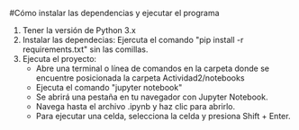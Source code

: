 #Cómo instalar las dependencias y ejecutar el programa
1. Tener la versión de Python 3.x 
2. Instalar las dependecias: Ejercuta el comando "pip install -r requirements.txt" sin las comillas.
3. Ejecuta el proyecto: 
    * Abre una terminal o línea de comandos en la carpeta donde se encuentre posicionada la carpeta Actividad2/notebooks
    * Ejecuta el comando "jupyter notebook"
    * Se abrirá una pestaña en tu navegador con Jupyter Notebook.
    * Navega hasta el archivo .ipynb y haz clic para abrirlo.
    * Para ejecutar una celda, selecciona la celda y presiona Shift + Enter.